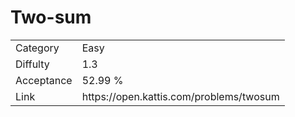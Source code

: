 # Two-sum

<table>
    <tr>
        <td>Category</td>
        <td>Easy</td>
    </tr>
    <tr>
        <td>Diffulty</td>
        <td>1.3</td>
    </tr>
    <tr>
        <td>Acceptance</td>
        <td>52.99 %</td>
    </tr>
    <tr>
        <td>Link</td>
        <td>https://open.kattis.com/problems/twosum</td>
    </tr>
</table>